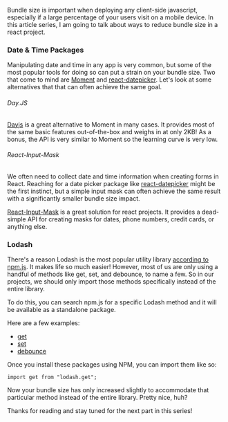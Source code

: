 Bundle size is important when deploying any client-side javascript, especially if a large percentage of your users visit on a mobile device. In this article series, I am going to talk about ways to reduce bundle size in a react project.

### Date & Time Packages

Manipulating date and time in any app is very common, but some of the most popular tools for doing so can put a strain on your bundle size. Two that come to mind are [Moment](https://www.npmjs.com/package/moment) and [react-datepicker](https://www.npmjs.com/package/react-datepicker). Let's look at some alternatives that that can often achieve the same goal.

###### Day.JS

[Dayjs](https://www.npmjs.com/package/dayjs) is a great alternative to Moment in many cases. It provides most of the same basic features out-of-the-box and weighs in at only 2KB! As a bonus, the API is very similar to Moment so the learning curve is very low.

###### React-Input-Mask

We often need to collect date and time information when creating forms in React. Reaching for a date picker package like [react-datepicker](https://www.npmjs.com/package/react-datepicker) might be the first instinct, but a simple input mask can often achieve the same result with a significantly smaller bundle size impact.

[React-Input-Mask](https://github.com/sanniassin/react-input-mask) is a great solution for react projects. It provides a dead-simple API for creating masks for dates, phone numbers, credit cards, or anything else.

### Lodash

There's a reason Lodash is the most popular utility library [according to npm.js](https://www.npmjs.com/browse/depended). It makes life so much easier! However, most of us are only using a handful of methods like get, set, and debounce, to name a few. So in our projects, we should only import those methods specifically instead of the entire library. 

To do this, you can search npm.js for a specific Lodash method and it will be available as a standalone package.

Here are a few examples:

- [get](https://www.npmjs.com/package/lodash.get)
- [set](https://www.npmjs.com/package/lodash.set)
- [debounce](https://www.npmjs.com/package/lodash.debounce)

Once you install these packages using NPM, you can import them like so:

`import get from "lodash.get";`

Now your bundle size has only increased slightly to accommodate that particular method instead of the entire library. Pretty nice, huh?

Thanks for reading  and stay tuned for the next part in this series!
